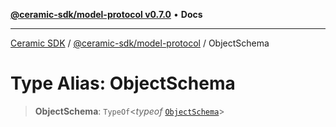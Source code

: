 [**@ceramic-sdk/model-protocol v0.7.0**](../README.md) • **Docs**

***

[Ceramic SDK](../../../README.md) / [@ceramic-sdk/model-protocol](../README.md) / ObjectSchema

# Type Alias: ObjectSchema

> **ObjectSchema**: `TypeOf`\<*typeof* [`ObjectSchema`](../variables/ObjectSchema.md)\>
